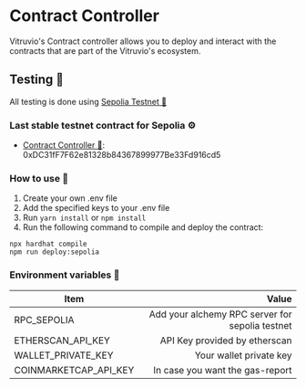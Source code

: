 # Contract Controller

Vitruvio's Contract controller allows you to deploy and interact with the contracts that are part of the Vitruvio's ecosystem.

## Testing 🧪

All testing is done using [Sepolia Testnet 🔗](https://sepolia.etherscan.io/)

### Last stable testnet contract for Sepolia ⚙️

- [Contract Controller 🔄](https://sepolia.etherscan.io/address/0xDC31fF7F62e81328b84367899977Be33Fd916cd5): 0xDC31fF7F62e81328b84367899977Be33Fd916cd5

### How to use 🤔

1.  Create your own .env file
2.  Add the specified keys to your .env file
3.  Run `yarn install` or `npm install`
4.  Run the following command to compile and deploy the contract:

```shell
npx hardhat compile
npm run deploy:sepolia
```

### Environment variables 📝

| Item                  |                                           Value |
| --------------------- | ----------------------------------------------: |
| RPC_SEPOLIA           | Add your alchemy RPC server for sepolia testnet |
| ETHERSCAN_API_KEY     |                   API Key provided by etherscan |
| WALLET_PRIVATE_KEY    |                         Your wallet private key |
| COINMARKETCAP_API_KEY |                 In case you want the gas-report |
